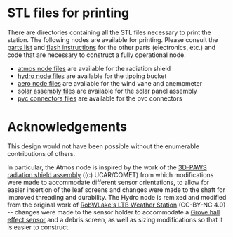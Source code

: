 # STL files for printing

There are directories containing all the STL files necessary to print the 
station.  The following nodes are available for printing.  Please consult
the [parts list](https://drive.google.com/file/d/1Hnn0Ms2DzVQgRFmGBpLQ9W2NGEz2gopc/view?usp=sharing) and [flash instructions](https://github.com/ClimateChangeXplorers/xplorer-manual/tree/master/flash) for the other parts (electronics, etc.) 
and code that are necessary to construct a fully operational node.

* [atmos node files](./atmos) are available for the radiation shield
* [hydro node files](./hydro) are available for the tipping bucket
* [aero node files](./aero) are available for the wind vane and anemometer 
* [solar assembly files](./solar) are available for the solar panel assembly
* [pvc connectors files](./pvc) are available for the pvc connectors


# Acknowledgements

This design would not have been possible without the enumerable contributions of others.

In particular, the Atmos node is inspired by the work of the [3D-PAWS radiation shield assembly](https://sites.google.com/ucar.edu/3dpaws/instruments/radiation-shield) ((c) UCAR/COMET)
from which modifications were made to accommodate different sensor orientations, to allow
for easier insertion of the leaf screens and changes were made to the shaft for 
improved threading and durability. The Hydro node is remixed and modified from the 
original work of [RobWLake's LTB Weather Station](https://www.thingiverse.com/thing:2849562) 
(CC-BY-NC 4.0) -- changes were made to the sensor holder to accommodate a [Grove hall effect sensor](https://wiki.seeedstudio.com/Grove-Hall_Sensor/) and a debris screen, 
as well as sizing modifications so that it is easier to construct.
